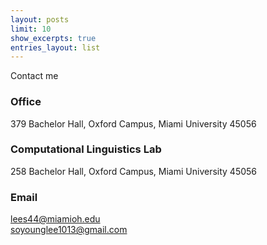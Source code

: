 ```yaml
---
layout: posts
limit: 10
show_excerpts: true
entries_layout: list
---
```


Contact me 

### Office
379 Bachelor Hall, Oxford Campus, Miami University 45056

### Computational Linguistics Lab
258 Bachelor Hall, Oxford Campus, Miami University 45056

### Email
[lees44@miamioh.edu](mailto:lees44@miamioh.edu)<br />
[soyounglee1013@gmail.com](mailto:soyounglee1013@gmail.com)





